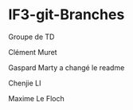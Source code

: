 # IF3-git-Branches
Groupe de TD

Clément Muret


Gaspard Marty a changé le readme


Chenjie LI 

Maxime Le Floch
